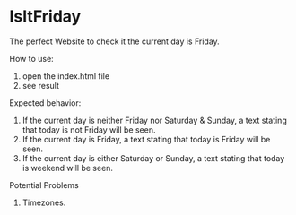 # IsItFriday
The perfect Website to check it the current day is Friday.

How to use:
1) open the index.html file
2) see result

Expected behavior:
1) If the current day is neither Friday nor Saturday & Sunday, a text stating that today is not Friday will be seen.
2) If the current day is Friday, a text stating that today is Friday will be seen.
3) If the current day is either Saturday or Sunday, a text stating that today is weekend will be seen.

Potential Problems
1) Timezones.
